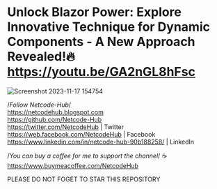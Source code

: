 # Unlock Blazor Power: Explore Innovative Technique for Dynamic Components - A New Approach Revealed!🔥 https://youtu.be/GA2nGL8hFsc <br/>
![Screenshot 2023-11-17 154754](https://github.com/Netcode-Hub/BlazorDynamicComponents2/assets/110794348/c5e4f3d5-380e-4049-9a1a-293e2efe88c2)

/*Follow Netcode-Hub*/ <br/>
https://netcodehub.blogspot.com <br/> 
https://github.com/Netcode-Hub <br/>
https://twitter.com/NetcodeHub | Twitter <br/>
https://web.facebook.com/NetcodeHub | Facebook <br/>
https://www.linkedin.com/in/netcode-hub-90b188258/ | LinkedIn <br/>

/*You can buy a coffee for me to support the channel*/ ☕️ <br/>
https://www.buymeacoffee.com/NetcodeHub <br/>

PLEASE DO NOT FOGET TO STAR THIS REPOSITORY<br/>

